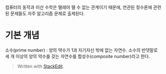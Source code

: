 컴퓨터의 동작과 이산 수학은 뗄레야 뗄 수 없는 관계이기 때문에, 연관된 정수론에 관련된 문제들도 자주 알고리즘 문제로 출제된다.

# 기본 개념

소수(prime number)
: 양의 약수가 1과 자기자신 밖에 없는 자연수. 소수의 반댓말로 세 개 이상의 양의 약수를 갖는 자연수를 합성수(composite number)라고 한다.






> Written with [StackEdit](https://stackedit.io/).
<!--stackedit_data:
eyJoaXN0b3J5IjpbNTU1Mjk5MzY2LDczMDk5ODExNl19
-->